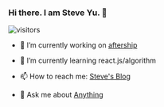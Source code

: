 ### Hi there. I am Steve Yu. 👋 

 ![visitors](https://visitor-badge.glitch.me/badge?page_id=SteveYuOWO/SteveYuOWO)

-  🔭 I’m currently working on [aftership](https://www.aftership.com/)

- 🌱 I’m currently learning react.js/algorithm

- 📫 How to reach me: [Steve's Blog](https://steveyuowo.com/)

- 💬 Ask me about [Anything](https://github.com/SteveYuOWO/SteveYuOWO/issues)





<!--

**maczyt/maczyt** is a ✨ _special_ ✨ repository because its `README.md` (this file) appears on your GitHub profile.



Here are some ideas to get you started:



\- 🔭 I’m currently working on ...

\- 🌱 I’m currently learning ...

\- 👯 I’m looking to collaborate on ...

\- 🤔 I’m looking for help with ...

\- 💬 Ask me about ...

\- 📫 How to reach me: ...

\- 😄 Pronouns: ...

\- ⚡ Fun fact: ...

-->

